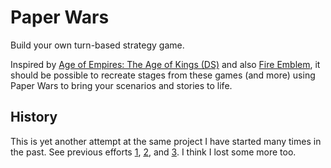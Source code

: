 # Paper Wars

Build your own turn-based strategy game.

Inspired by [Age of Empires: The Age of Kings (DS)](https://ageofempires.fandom.com/wiki/Age_of_Empires:_The_Age_of_Kings)
and also [Fire Emblem](https://fireemblem.fandom.com/wiki/Fire_Emblem_(series)), it should be possible to recreate stages
from these games (and more) using Paper Wars to bring your scenarios and stories to life.

## History

This is yet another attempt at the same project I have started many times in the past. See previous efforts
[1](https://github.com/foxfriends/definitely-not-fire-emblem),
[2](https://github.com/foxfriends/paper-wars-archive), and
[3](https://github.com/foxfriends/battlefield).
I think I lost some more too.
